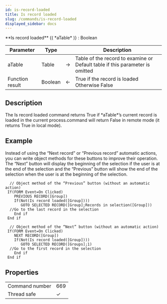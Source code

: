 ```yaml
---
id: is-record-loaded
title: Is record loaded
slug: /commands/is-record-loaded
displayed_sidebar: docs
---
```


<!--REF #_command_.Is record loaded.Syntax-->**Is record loaded** {( *aTable* )} : Boolean<!-- END REF-->
<!--REF #_command_.Is record loaded.Params-->
| Parameter | Type |  | Description |
| --- | --- | --- | --- |
| aTable | Table | &#8594;  | Table of the record to examine or Default table if this parameter is omitted |
| Function result | Boolean | &#8592; | True if the record is loaded Otherwise False |

<!-- END REF-->

## Description 

<!--REF #_command_.Is record loaded.Summary-->The Is record loaded command returns True if *aTable*’s current record is loaded in the current process.<!-- END REF-->command will return False in remote mode (it returns True in local mode). 

## Example 

Instead of using the “Next record” or “Previous record” automatic actions, you can write object methods for these buttons to improve their operation. The “Next” button will display the beginning of the selection if the user is at the end of the selection and the “Previous” button will show the end of the selection when the user is at the beginning of the selection.

```4d
  // Object method of the “Previous” button (without an automatic action)
 If(FORM Event=On Clicked)
    PREVIOUS RECORD([Group])
    If(Not(Is record loaded([Group])))
       GOTO SELECTED RECORD([Group];Records in selection([Group]))
  //Go to the last record in the selection
    End if
 End if
 
  // Object method of the “Next” button (without an automatic action)
 If(FORM Event=On Clicked)
    NEXT RECORD([Group])
    If(Not(Is record loaded([Group])))
       GOTO SELECTED RECORD([Groups];1)
  //Go to the first record in the selection
    End if
 End if
```


## Properties

|  |  |
| --- | --- |
| Command number | 669 |
| Thread safe | &check; |


